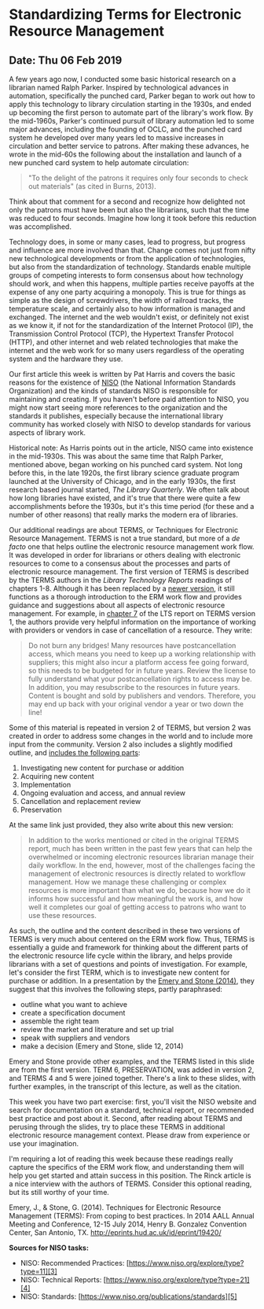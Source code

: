 # Standardizing Terms for Electronic Resource Management
## Date: Thu 06 Feb 2019 

A few years ago now, I conducted some basic historical research on a
librarian named Ralph Parker. Inspired by technological advances in
automation, specifically the punched card, Parker began to work out how
to apply this technology to library circulation starting in the 1930s,
and ended up becoming the first person to automate part of the library's
work flow. By the mid-1960s, Parker's continued pursuit of library
automation led to some major advances, including the founding of OCLC,
and the punched card system he developed over many years led to massive
increases in circulation and better service to patrons. After making
these advances, he wrote in the mid-60s the following about the
installation and launch of a new punched card system to help automate
circulation:

> "To the delight of the patrons it requires only four seconds to check
> out materials" (as cited in Burns, 2013).

Think about that comment for a second and recognize how delighted not
only the patrons must have been but also the librarians, such that the
time was reduced to four seconds. Imagine how long it took before this
reduction was accomplished.

Technology does, in some or many cases, lead to progress, but progress
and influence are more involved than that. Change comes not just from
nifty new technological developments or from the application of
technologies, but also from the standardization of technology. Standards
enable multiple groups of competing interests to form consensus about
how technology should work, and when this happens, multiple parties
receive payoffs at the expense of any one party acquiring a monopoly.
This is true for things as simple as the design of screwdrivers, the
width of railroad tracks, the temperature scale, and certainly also to
how information is managed and exchanged. The internet and the web
wouldn't exist, or definitely not exist as we know it, if not for the
standardization of the Internet Protocol (IP), the Transmission Control
Protocol (TCP), the Hypertext Transfer Protocol (HTTP), and other
internet and web related technologies that make the internet and the web
work for so many users regardless of the operating system and the
hardware they use. 

Our first article this week is written by Pat Harris and covers the
basic reasons for the existence of [NISO][1] (the National Information
Standards Organization) and the kinds of standards NISO is responsible
for maintaining and creating. If you haven't before paid attention to
NISO, you might now start seeing more references to the organization and
the standards it publishes, especially because the international library
community has worked closely with NISO to develop standards for various
aspects of library work.

Historical note: As Harris points out in the article, NISO came into
existence in the mid-1930s. This was about the same time that Ralph
Parker, mentioned above, began working on his punched card system. Not
long before this, in the late 1920s, the first library science graduate
program launched at the University of Chicago, and in the early 1930s,
the first research based journal started, *The Library Quarterly*. We
often talk about how long libraries have existed, and it's true that
there were quite a few accomplishments before the 1930s, but it's this
time period (for these and a number of other reasons) that really marks
the modern era of libraries.

Our additional readings are about TERMS, or Techniques for Electronic
Resource Management. TERMS is not a true standard, but more of a *de
facto* one that helps outline the electronic resource management work
flow. It was developed in order for librarians or others dealing with
electronic resources to come to a consensus about the processes and
parts of electronic resource management. The first version of TERMS is
described by the TERMS authors in the *Library Technology Reports*
readings of chapters 1-8. Although it has been replaced by a [newer
version][6], it still functions as a thorough introduction to the ERM
work flow and provides guidance and suggestions about all aspects of
electronic resource management. For example, in [chapter 7][7] of the
LTS report on TERMS version 1, the authors provide very helpful
information on the importance of working with providers or vendors in
case of cancellation of a resource. They write:

> Do not burn any bridges! Many resources have postcancellation access,
> which means you need to keep up a working relationship with suppliers;
> this might also incur a platform access fee going forward, so this
> needs to be budgeted for in future years. Review the license to fully
> understand what your postcancellation rights to access may be. In
> addition, you may resubscribe to the resources in future years.
> Content is bought and sold by publishers and vendors. Therefore, you
> may end up back with your original vendor a year or two down the line!

Some of this material is repeated in version 2 of TERMS, but version 2
was created in order to address some changes in the world and to include
more input from the community. Version 2 also includes a slightly
modified outline, and [includes the following parts][8]:

1. Investigating new content for purchase or addition
2. Acquiring new content
3. Implementation
4. Ongoing evaluation and access, and annual review
5. Cancellation and replacement review
6. Preservation

At the same link just provided, they also write about this new version:

> In addition to the works mentioned or cited in the original TERMS
> report, much has been written in the past few years that can help the
> overwhelmed or incoming electronic resources librarian manage their
> daily workflow. In the end, however, most of the challenges facing the
> management of electronic resources is directly related to workflow
> management. How we manage these challenging or complex resources is
> more important than what we do, because how we do it informs how
> successful and how meaningful the work is, and how well it completes
> our goal of getting access to patrons who want to use these resources.

As such, the outline and the content described in these two versions of
TERMS is very much about centered on the ERM work flow. Thus, TERMS is
essentially a guide and framework for thinking about the different parts
of the electronic resource life cycle within the library, and helps
provide librarians with a set of questions and points of investigation.
For example, let's consider the first TERM, which is to investigate new
content for purchase or addition. In a presentation by the [Emery and
Stone (2014)][2], they suggest that this involves the following steps,
partly paraphrased:

- outline what you want to achieve
- create a specification document
- assemble the right team
- review the market and literature and set up trial
- speak with suppliers and vendors
- make a decision (Emery and Stone, slide 12, 2014)

Emery and Stone provide other examples, and the TERMS listed in this
slide are from the first version. TERM 6, PRESERVATION, was added in
version 2, and TERMS 4 and 5 were joined together. There's a link to
these slides, with further examples, in the transcript of this lecture,
as well as the citation.

This week you have two part exercise: first, you'll visit the NISO
website and search for documentation on a standard, technical report, or
recommended best practice and post about it. Second, after reading about
TERMS and perusing through the slides, try to place these TERMS in
additional electronic resource management context. Please draw from
experience or use your imagination.

I'm requiring a lot of reading this week because these readings really
capture the specifics of the ERM work flow, and understanding them will
help you get started and attain success in this position. The Rinck
article is a nice interview with the authors of TERMS. Consider this
optional reading, but its still worthy of your time.

Emery, J., & Stone, G. (2014). Techniques for Electronic Resource
Management (TERMS): From coping to best practices. In 2014 AALL Annual
Meeting and Conference, 12-15 July 2014, Henry B. Gonzalez Convention
Center, San Antonio, TX. http://eprints.hud.ac.uk/id/eprint/19420/

**Sources for NISO tasks:**

- NISO: Recommended Practices: [https://www.niso.org/explore/type?type=11][3]
- NISO: Technical Reports: [https://www.niso.org/explore/type?type=21][4]
- NISO: Standards: [https://www.niso.org/publications/standards][5]

[1]:http://www.niso.org/
[2]:http://eprints.hud.ac.uk/id/eprint/19420/
[3]:http://www.niso.org/publications/rp/
[4]:http://www.niso.org/publications/tr/
[5]:http://www.niso.org/apps/group_public/projects.php
[6]:http://6terms.tumblr.com/
[7]:https://journals.ala.org/index.php/ltr/article/view/4738/5647
[8]:https://library2.hud.ac.uk/blogs/terms/announcing-terms-ver2-0/terms-ver2-0-introduction/
